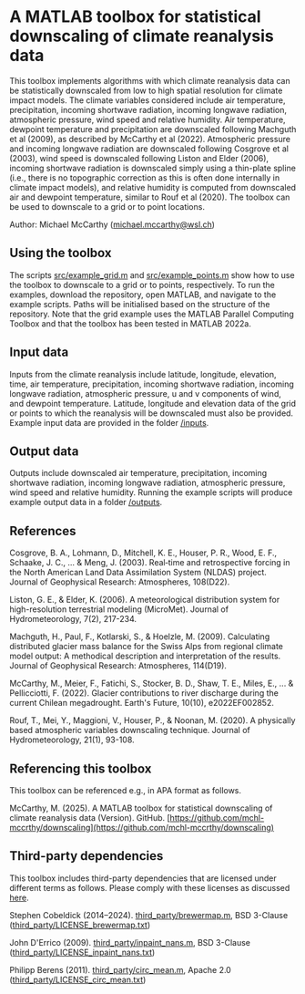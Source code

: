 # A MATLAB toolbox for statistical downscaling of climate reanalysis data

This toolbox implements algorithms with which climate reanalysis data can be statistically downscaled from low to high spatial resolution for climate impact models. The climate variables considered include air temperature, precipitation, incoming shortwave radiation, incoming longwave radiation, atmospheric pressure, wind speed and relative humidity. Air temperature, dewpoint temperature and precipitation are downscaled following Machguth et al (2009), as described by McCarthy et al (2022). Atmospheric pressure and incoming longwave radiation are downscaled following Cosgrove et al (2003), wind speed is downscaled following Liston and Elder (2006), incoming shortwave radiation is downscaled simply using a thin-plate spline (i.e., there is no topographic correction as this is often done internally in climate impact models), and relative humidity is computed from downscaled air and dewpoint temperature, similar to Rouf et al (2020). The toolbox can be used to downscale to a grid or to point locations.

Author: Michael McCarthy (michael.mccarthy@wsl.ch)

## Using the toolbox
The scripts [src/example_grid.m](src/example_grid.m) and [src/example_points.m](src/example_points.m) show how to use the toolbox to downscale to a grid or to points, respectively. To run the examples, download the repository, open MATLAB, and navigate to the example scripts. Paths will be initialised based on the structure of the repository. Note that the grid example uses the MATLAB Parallel Computing Toolbox and that the toolbox has been tested in MATLAB 2022a.

## Input data
Inputs from the climate reanalysis include latitude, longitude, elevation, time, air temperature, precipitation, incoming shortwave radiation, incoming longwave radiation, atmospheric pressure, u and v components of wind, and dewpoint temperature. Latitude, longitude and elevation data of the grid or points to which the reanalysis will be downscaled must also be provided. Example input data are provided in the folder [/inputs](/outputs). 

## Output data
Outputs include downscaled air temperature, precipitation, incoming shortwave radiation, incoming longwave radiation, atmospheric pressure, wind speed and relative humidity. Running the example scripts will produce example output data in a folder [/outputs](/outputs). 

## References
Cosgrove, B. A., Lohmann, D., Mitchell, K. E., Houser, P. R., Wood, E. F., Schaake, J. C., ... & Meng, J. (2003). Real‐time and retrospective forcing in the North American Land Data Assimilation System (NLDAS) project. Journal of Geophysical Research: Atmospheres, 108(D22).

Liston, G. E., & Elder, K. (2006). A meteorological distribution system for high-resolution terrestrial modeling (MicroMet). Journal of Hydrometeorology, 7(2), 217-234.

Machguth, H., Paul, F., Kotlarski, S., & Hoelzle, M. (2009). Calculating distributed glacier mass balance for the Swiss Alps from regional climate model output: A methodical description and interpretation of the results. Journal of Geophysical Research: Atmospheres, 114(D19).

McCarthy, M., Meier, F., Fatichi, S., Stocker, B. D., Shaw, T. E., Miles, E., ... & Pellicciotti, F. (2022). Glacier contributions to river discharge during the current Chilean megadrought. Earth's Future, 10(10), e2022EF002852.

Rouf, T., Mei, Y., Maggioni, V., Houser, P., & Noonan, M. (2020). A physically based atmospheric variables downscaling technique. Journal of Hydrometeorology, 21(1), 93-108.

## Referencing this toolbox
This toolbox can be referenced e.g., in APA format as follows.

McCarthy, M. (2025). A MATLAB toolbox for statistical downscaling of climate reanalysis data (Version). GitHub. [https://github.com/mchl-mccrthy/downscaling](https://github.com/mchl-mccrthy/downscaling)

## Third-party dependencies
This toolbox includes third-party dependencies that are licensed under different terms as follows. Please comply with these licenses as discussed [here](/THIRD_PARTY_LICENSES).

Stephen Cobeldick (2014–2024). [third_party/brewermap.m](third_party/brewermap.m), BSD 3-Clause ([third_party/LICENSE_brewermap.txt](third_party/LICENSE_brewermap.txt))

John D'Errico (2009). [third_party/inpaint_nans.m](third_party/inpaint_nans.m), BSD 3-Clause ([third_party/LICENSE_inpaint_nans.txt](third_party/LICENSE_inpaint_nans.txt))

Philipp Berens (2011). [third_party/circ_mean.m](third_party/circ_mean.m), Apache 2.0 ([third_party/LICENSE_circ_mean.txt](third_party/LICENSE_circ_mean.txt))

